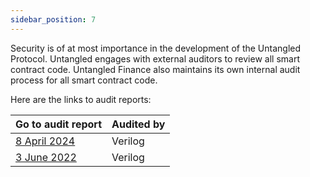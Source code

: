 ```yaml
---
sidebar_position: 7
---
```


Security is of at most importance in the development of the Untangled Protocol. Untangled engages with external auditors to review all smart contract code. Untangled Finance also maintains its own internal audit process for all smart contract code.

Here are the links to audit reports:

| Go to audit report                                                                                                                      | Audited by |
| --------------------------------------------------------------------------------------------------------------------------------------- | ---------- |
| [8 April 2024](https://github.com/Verilog-Solutions/.github/blob/main/Audit/Untangle_Protocol_Audit/Untangled_FInance_Audit_Report.pdf) | Verilog    |
| [3 June 2022](https://www.verilog.solutions/audits/untangle_protocol/)                                                                  | Verilog    |
